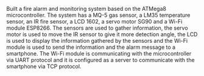 Built a fire alarm and monitoring system based on the ATMega8 microcontroller. The system has a MQ-5 gas
sensor, a LM35 temperature sensor, an IR fire sensor, a LCD 1602, a servo motor SG90 and a Wi-Fi module
ESP8266. The sensors are used to gather information, the servo motor is used to move the IR sensor to give it
more detection angle, the LCD is used to display the information gathered by the sensors and the Wi-Fi module is
used to send the information and the alarm message to a smartphone. The Wi-Fi module is communicating with
the microcontroller via UART protocol and it is configured as a server to communicate with the smartphone via
TCP protocol.
